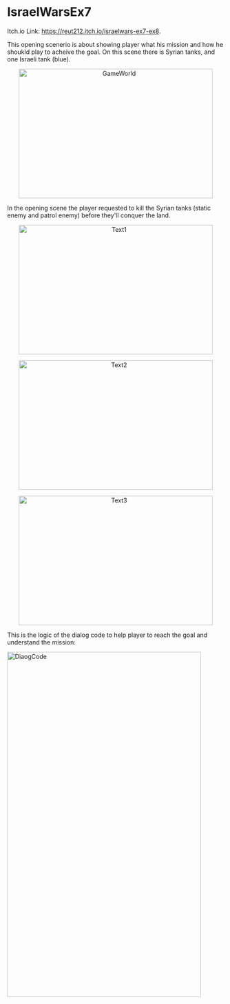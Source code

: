 
# IsraelWarsEx7

Itch.io Link: https://reut212.itch.io/israelwars-ex7-ex8.

This opening scenerio is about showing player what his mission and how he shoukld play  to acheive the goal.
On this scene there is Syrian tanks, and one Israeli tank (blue).
<p align="center">
 <img
   src="/Images/GameWorld.jpg"
   alt="GameWorld"
   title="GameWorld"
   style="display: inline-block; width: 450px; height: 300px; margin-left: auto; margin-right: auto;">
 </p>
In the opening scene the player requested to kill the Syrian tanks (static enemy and patrol enemy) before they'll conquer the land.
<p align="center">
 <img
   src="/Images/Text1.jpg"
   alt="Text1"
   title="Text1"
   style="display: inline-block; width: 450px; height: 300px; margin-left: auto; margin-right: auto;">
 </p>
 <p align="center">
 <img
   src="/Images/Text2.jpg"
   alt="Text2"
   title="Text2"
   style="display: inline-block; width: 450px; height: 300px; margin-left: auto; margin-right: auto;">
 </p>
 <p align="center">
 <img
   src="/Images/Text3.jpg"
   alt="Text3"
   title="Text3"
   style="display: inline-block; width: 450px; height: 300px; margin-left: auto; margin-right: auto;">
 </p>
This is the logic of the dialog code to help player to reach the goal and understand the mission:
<p align="left">
 <img
   src="/Images/DiaogCode.jpg"
   alt="DiaogCode"
   title="DiaogCode"
   style="display: inline-block; width: 450px; height: 800px; margin-left: auto; margin-right: auto;">
 </p>
